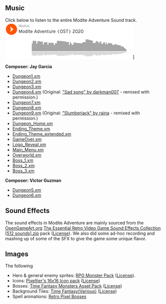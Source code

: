 ## Music
Click below to listen to the entire Modite Adventure Sound track.
[![Sound Cloud Link](./images/modite-adventure-ost-soundcloud.png)](https://soundcloud.com/moduscreate/sets/modite-adventure-ost-2020)]

**Composer: Jay Garcia**
- [Dungeon1.xm](https://soundcloud.com/moduscreate/dungeon1?in=moduscreate/sets/modite-adventure-ost-2020)
- [Dungeon2.xm](https://soundcloud.com/moduscreate/dungeon2?in=moduscreate/sets/modite-adventure-ost-2020)
- [Dungeon3.xm](https://soundcloud.com/moduscreate/dungeon3?in=moduscreate/sets/modite-adventure-ost-2020)
- [Dungeon4.xm](https://soundcloud.com/moduscreate/dungeon4?in=moduscreate/sets/modite-adventure-ost-2020) (Original: ["Sad song" by darkman007](https://modarchive.org/index.php?request=view_by_moduleid&query=172778) - remixed with permission.)
- [Dungeon7.xm](https://soundcloud.com/moduscreate/dungeon7?in=moduscreate/sets/modite-adventure-ost-2020)
- [Dungeon8.xm](https://soundcloud.com/moduscreate/dungeon8?in=moduscreate/sets/modite-adventure-ost-2020)
- [Dungeon9.xm](https://soundcloud.com/moduscreate/dungeon1?in=moduscreate/sets/modite-adventure-ost-2020) (Original: ["Slumberjack" by raina](https://modarchive.org/index.php?request=view_by_moduleid&query=148721) - remixed with permission.)
- [Dungeon_Home.xm]()
- [Ending_Theme.xm](https://soundcloud.com/moduscreate/ending-theme?in=moduscreate/sets/modite-adventure-ost-2020)
- [Ending_Theme_extended.xm](https://soundcloud.com/moduscreate/ending-theme-extended?in=moduscreate/sets/modite-adventure-ost-2020)
- [GameOver.xm](https://soundcloud.com/moduscreate/gameover?in=moduscreate/sets/modite-adventure-ost-2020)
- [Logo_Reveal.xm](https://soundcloud.com/moduscreate/logo-reveal?in=moduscreate/sets/modite-adventure-ost-2020)
- [Main_Menu.xm](https://soundcloud.com/moduscreate/main-menu-1?in=moduscreate/sets/modite-adventure-ost-2020)
- [Overworld.xm](https://soundcloud.com/moduscreate/overworld?in=moduscreate/sets/modite-adventure-ost-2020)
- [Boss_1.xm](https://soundcloud.com/moduscreate/boss-1?in=moduscreate/sets/modite-adventure-ost-2020)
- [Boss_2.xm](https://soundcloud.com/moduscreate/boss-2?in=moduscreate/sets/modite-adventure-ost-2020)
- [Boss_3.xm](https://soundcloud.com/moduscreate/boss-3?in=moduscreate/sets/modite-adventure-ost-2020)

**Composer: Victor Guzman**
- [Dungeon5.xm](https://soundcloud.com/moduscreate/dungeon5?in=moduscreate/sets/modite-adventure-ost-2020)
- [Dungeon6.xm](https://soundcloud.com/moduscreate/dungeon6?in=moduscreate/sets/modite-adventure-ost-2020)

## Sound Effects
The sound effects in Modite Adventure are mainly sourced from the [OpenGameArt.org](https://opengameart.org) [The Essential Retro Video Game Sound Effects Collection \[512 sounds\].zip](https://opengameart.org/content/512-sound-effects-8-bit-style) pack ([License](https://creativecommons.org/publicdomain/zero/1.0/)). We also did some ad-hoc recording and mashing up of some of the SFX to give the game some unique flavor.

## Images
The following 
- Hero & general enemy sprites:  [RPG Monster Pack](https://pita.itch.io/rpg-monster-pack) ([License](https://www.gamedevmarket.net/terms-conditions/#pro-licence)).
- Icons: [Pixeltier's 16x16 Icon pack](https://pixeltier.itch.io/pixeltiers-16x16-rpg-icon-pack) ([License](https://pixeltier.itch.io/pixeltiers-16x16-rpg-icon-pack))
- Bosses: [Time Fantasy Monsters Asset Pack](https://finalbossblues.itch.io/time-fantasy-monsters) ([License](https://www.gamedevmarket.net/terms-conditions/#pro-licence))
- Background Tiles: [Time Fantasy(Various)](https://www.timefantasy.net/) ([License](https://www.gamedevmarket.net/terms-conditions/#pro-licence))
- Spell animations: [Retro Pixel Bosses](https://perpetualdiversion.itch.io/retro-pixel-bosses)
